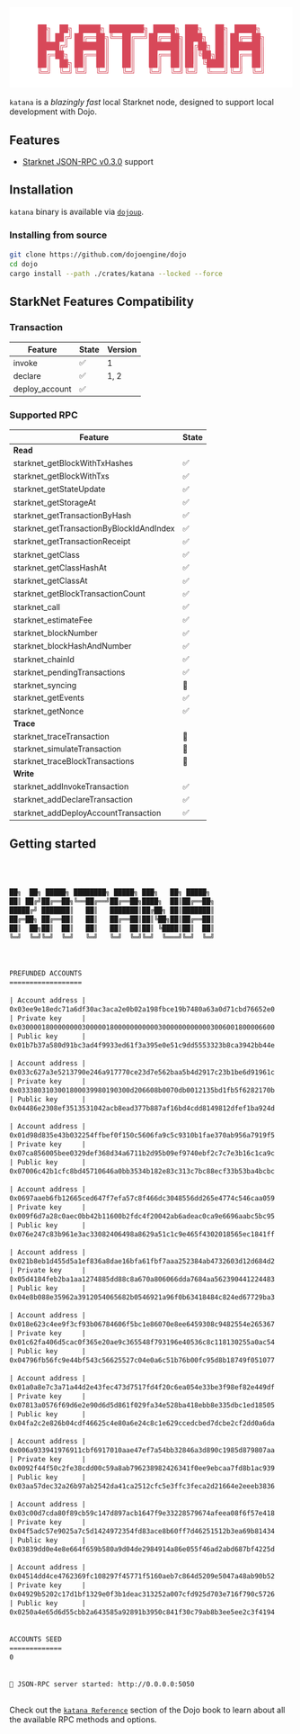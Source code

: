 ![katana](../../.github/katana-mark.svg)

`katana` is a _blazingly fast_ local Starknet node, designed to support local development with Dojo.

## Features

-   [Starknet JSON-RPC v0.3.0](https://github.com/starkware-libs/starknet-specs/tree/v0.3.0) support

## Installation

`katana` binary is available via [`dojoup`](../../README.md#installation).

### Installing from source

```sh
git clone https://github.com/dojoengine/dojo
cd dojo
cargo install --path ./crates/katana --locked --force
```

## StarkNet Features Compatibility

### Transaction

| Feature        | State              | Version |
| -------------- | ------------------ | ------- |
| invoke         | :white_check_mark: | 1       |
| declare        | :white_check_mark: | 1, 2    |
| deploy_account | :white_check_mark: |         |

### Supported RPC

| Feature                                  | State              |
| ---------------------------------------- | ------------------ |
| **Read**                                 |
| starknet_getBlockWithTxHashes            | :white_check_mark: |
| starknet_getBlockWithTxs                 | :white_check_mark: |
| starknet_getStateUpdate                  | :white_check_mark: |
| starknet_getStorageAt                    | :white_check_mark: |
| starknet_getTransactionByHash            | :white_check_mark: |
| starknet_getTransactionByBlockIdAndIndex | :white_check_mark: |
| starknet_getTransactionReceipt           | :white_check_mark: |
| starknet_getClass                        | :white_check_mark: |
| starknet_getClassHashAt                  | :white_check_mark: |
| starknet_getClassAt                      | :white_check_mark: |
| starknet_getBlockTransactionCount        | :white_check_mark: |
| starknet_call                            | :white_check_mark: |
| starknet_estimateFee                     | :white_check_mark: |
| starknet_blockNumber                     | :white_check_mark: |
| starknet_blockHashAndNumber              | :white_check_mark: |
| starknet_chainId                         | :white_check_mark: |
| starknet_pendingTransactions             | :white_check_mark: |
| starknet_syncing                         | :construction:     |
| starknet_getEvents                       | :white_check_mark: |
| starknet_getNonce                        | :white_check_mark: |
| **Trace**                                |
| starknet_traceTransaction                | :construction:     |
| starknet_simulateTransaction             | :construction:     |
| starknet_traceBlockTransactions          | :construction:     |
| **Write**                                |
| starknet_addInvokeTransaction            | :white_check_mark: |
| starknet_addDeclareTransaction           | :white_check_mark: |
| starknet_addDeployAccountTransaction     | :white_check_mark: |

## Getting started

```console



██╗  ██╗ █████╗ ████████╗ █████╗ ███╗   ██╗ █████╗
██║ ██╔╝██╔══██╗╚══██╔══╝██╔══██╗████╗  ██║██╔══██╗
█████╔╝ ███████║   ██║   ███████║██╔██╗ ██║███████║
██╔═██╗ ██╔══██║   ██║   ██╔══██║██║╚██╗██║██╔══██║
██║  ██╗██║  ██║   ██║   ██║  ██║██║ ╚████║██║  ██║
╚═╝  ╚═╝╚═╝  ╚═╝   ╚═╝   ╚═╝  ╚═╝╚═╝  ╚═══╝╚═╝  ╚═╝



PREFUNDED ACCOUNTS
==================

| Account address |  0x03ee9e18edc71a6df30ac3aca2e0b02a198fbce19b7480a63a0d71cbd76652e0
| Private key     |  0x0300001800000000300000180000000000030000000000003006001800006600
| Public key      |  0x01b7b37a580d91bc3ad4f9933ed61f3a395e0e51c9dd5553323b8ca3942bb44e

| Account address |  0x033c627a3e5213790e246a917770ce23d7e562baa5b4d2917c23b1be6d91961c
| Private key     |  0x0333803103001800039980190300d206608b0070db0012135bd1fb5f6282170b
| Public key      |  0x04486e2308ef3513531042acb8ead377b887af16bd4cdd8149812dfef1ba924d

| Account address |  0x01d98d835e43b032254ffbef0f150c5606fa9c5c9310b1fae370ab956a7919f5
| Private key     |  0x07ca856005bee0329def368d34a6711b2d95b09ef9740ebf2c7c7e3b16c1ca9c
| Public key      |  0x07006c42b1cfc8bd45710646a0bb3534b182e83c313c7bc88ecf33b53ba4bcbc

| Account address |  0x0697aaeb6fb12665ced647f7efa57c8f466dc3048556dd265e4774c546caa059
| Private key     |  0x009f6d7a28c0aec0bb42b11600b2fdc4f20042ab6adeac0ca9e6696aabc5bc95
| Public key      |  0x076e247c83b961e3ac33082406498a8629a51c1c9e465f4302018565ec1841ff

| Account address |  0x021b8eb1d455d5a1ef836a8dae16bfa61fbf7aaa252384ab4732603d12d684d2
| Private key     |  0x05d4184feb2ba1aa1274885dd88c8a670a806066dda7684aa562390441224483
| Public key      |  0x04e8b088e35962a3912054065682b0546921a96f0b63418484c824ed67729ba3

| Account address |  0x018e623c4ee9f3cf93b06784606f5bc1e86070e8ee6459308c9482554e265367
| Private key     |  0x01c62fa406d5cac0f365e20ae9c365548f793196e40536c8c118130255a0ac54
| Public key      |  0x04796fb56fc9e44bf543c56625527c04e0a6c51b76b00fc95d8b18749f051077

| Account address |  0x01a0a8e7c3a71a44d2e43fec473d7517fd4f20c6ea054e33be3f98ef82e449df
| Private key     |  0x07813a0576f69d6e2e90d6d5d861f029fa34e528ba418ebb8e335dbc1ed18505
| Public key      |  0x04fa2c2e826b04cdf46625c4e80a6e24c8c1e629ccedcbed7dcbe2cf2dd0a6da

| Account address |  0x006a933941976911cbf6917010aae47ef7a54bb32846a3d890c1985d879807aa
| Private key     |  0x0092f44f50c2fe38cdd00c59a8ab796238982426341f0ee9ebcaa7fd8b1ac939
| Public key      |  0x03aa57dec32a26b97ab2542da41ca2512cfc5e3ffc3feca2d21664e2eeeb3836

| Account address |  0x03c00d7cda80f89cb59c147d897acb1647f9e33228579674afeea08f6f57e418
| Private key     |  0x04f5adc57e9025a7c5d1424972354fd83ace8b60ff7d46251512b3ea69b81434
| Public key      |  0x03839dd0e4e8e664f659b580a9d04de2984914a86e055f46ad2abd687bf4225d

| Account address |  0x04514dd4ce4762369fc108297f45771f5160aeb7c864d5209e5047a48ab90b52
| Private key     |  0x04929b5202c17d1bf1329e0f3b1deac313252a007cfd925d703e716f790c5726
| Public key      |  0x0250a4e65d6d55cbb2a643585a92891b3950c841f30c79ab8b3ee5ee2c3f4194


ACCOUNTS SEED
=============
0


🚀 JSON-RPC server started: http://0.0.0.0:5050


```

Check out the [`katana Reference`](https://book.dojoengine.org/reference/katana/index.html) section of the Dojo book to learn about all the available RPC methods and options.
